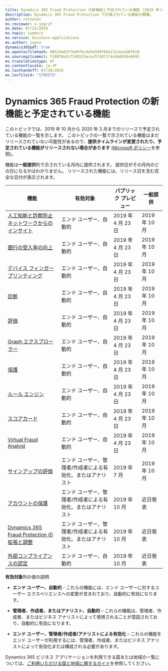 ```yaml
---
title: Dynamics 365 Fraud Protection の新機能と予定されている機能 (2019 年リリース ウェーブ 2)
description: Dynamics 365 Fraud Protection で計画されている機能の概要。
author: relnotes
ms.reviewer: v-jegrif
ms.date: 07/25/2019
ms.topic: summary
ms.service: business-applications
ms.author: jayna
dynamics365pdf: true
ms.openlocfilehash: 08524a03f7bd9f6cde5d399f60a17e1ea1d0f810
ms.sourcegitcommit: f28876e2cf349523ecec57dd71f4cb6db56e6695
ms.translationtype: HT
ms.contentlocale: ja-JP
ms.lasthandoff: 07/30/2019
ms.locfileid: "1795573"
---
```

# <a name="whats-new-and-planned-for-dynamics-365-fraud-protection"></a>Dynamics 365 Fraud Protection の新機能と予定されている機能

このトピックでは、2019 年 10 月から 2020 年 3 月までのリリースで予定されている機能の一覧を示します。 このトピックの一覧で示されている機能はまだリリースされていない可能性があるので、**提供タイムラインが変更されたり、予定されている機能がリリースされない場合があります** ([Microsoft ポリシー](https://go.microsoft.com/fwlink/p/?linkid=2007332)を参照)。

機能は**一般提供**列で示されている月内に提供されます。 提供日がその月内のどの日になるかはわかりません。 リリースされた機能には、リリース日を含む完全な日付が表示されます。 

| 機能    | 有効対象    |  パブリック プレビュー | 一般提供 | 
| ---------- |---------------- | --------------- |-------------- |
| [人工知能と詐欺防止ネットワークからのインサイト](artificial-intelligence-insights-fraud-protection-network.md) | エンド ユーザー、自動的|2019 年 4 月 23 日| 2019 年 10 月|  
| [銀行の受入率の向上](boost-bank-acceptance-rates.md) | エンド ユーザー、自動的|2019 年 4 月 23 日| 2019 年 10 月|  
| [デバイス フィンガープリンティング](device-fingerprinting.md) | エンド ユーザー、自動的|2019 年 4 月 23 日| 2019 年 10 月|  
| [診断](diagnose.md) | エンド ユーザー、自動的|2019 年 4 月 23 日| 2019 年 10 月|  
| [評価](evaluate.md) | エンド ユーザー、自動的|2019 年 4 月 23 日| 2019 年 10 月|  
| [Graph エクスプローラー](graph-explorer.md) | エンド ユーザー、自動的|2019 年 4 月 23 日| 2019 年 10 月|  
| [保護](protect.md) | エンド ユーザー、自動的|2019 年 4 月 23 日| 2019 年 10 月|  
| [ルール エンジン](rules-engine.md) | エンド ユーザー、自動的|2019 年 4 月 23 日| 2019 年 10 月|  
| [スコアカード](scorecard.md) | エンド ユーザー、自動的|2019 年 4 月 23 日| 2019 年 10 月|  
| [Virtual Fraud Analyst](virtual-fraud-analyst.md) | エンド ユーザー、自動的|2019 年 4 月 23 日| 2019 年 10 月|  
| [サインアップの評価](signup-assessment.md) | エンド ユーザー、管理者/作成者による有効化、またはアナリスト|2019 年 7 月| 2019 年 10 月|  
| [アカウントの保護](account-protection.md) | エンド ユーザー、管理者/作成者による有効化、またはアナリスト|2019 年 10 月| 近日発表|  
| [Dynamics 365 Fraud Protection の拡張と調整](extend-tailor-dynamics-365-fraud-protection.md) | エンド ユーザー、管理者/作成者による有効化、またはアナリスト|2019 年 10 月| 近日発表|  
| [外部コンプライアンスの認定](product-compliance.md) | エンド ユーザー、自動的|2019 年 10 月| 近日発表|  

**有効対象**列の値の説明

- **エンド ユーザー、自動的** - これらの機能には、エンド ユーザーに対するユーザー エクスペリエンスへの変更が含まれており、自動的に有効になります。

- **管理者、作成者、またはアナリスト、自動的** – これらの機能は、管理者、作成者、またはビジネス アナリストによって使用されることが意図されており、自動的に有効になります。

- **エンド ユーザー、管理者/作成者/アナリストによる有効化** – これらの機能をエンド ユーザーが利用するには、管理者、作成者、またはビジネス アナリストによって有効化または構成される必要があります。


Dynamics 365 ビジネス アプリケーションを利用できる国または地域の一覧については、[ご利用いただける国と地域に関するガイド](https://aka.ms/dynamics_365_international_availability_deck)を参照してください。 
